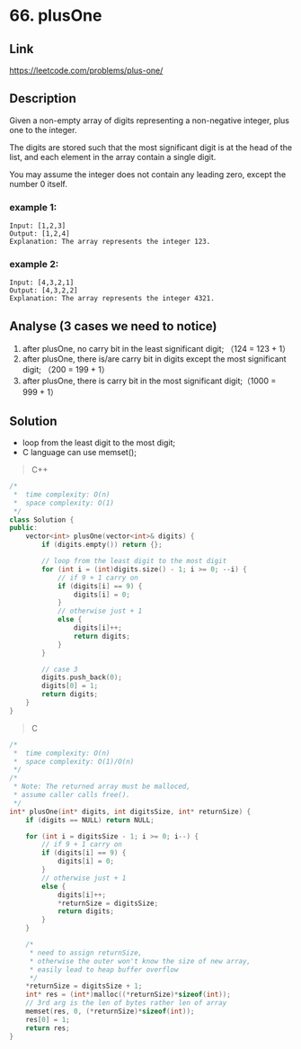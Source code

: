 # **66. plusOne**

## **Link**

https://leetcode.com/problems/plus-one/

## **Description**
Given a non-empty array of digits representing a non-negative integer, plus one to the integer.

The digits are stored such that the most significant digit is at the head of the list, and each element in the array contain a single digit.

You may assume the integer does not contain any leading zero, except the number 0 itself.

### example 1:
    Input: [1,2,3] 
    Output: [1,2,4]
    Explanation: The array represents the integer 123.
### example 2:
    Input: [4,3,2,1]
    Output: [4,3,2,2]
    Explanation: The array represents the integer 4321.

## **Analyse** (3 cases we need to notice)
1. after plusOne, no carry bit in the least significant digit; （124 = 123 + 1）
2. after plusOne, there is/are carry bit in digits except the most significant digit; （200 = 199 + 1）
3. after plusOne, there is carry bit in the most significant digit;（1000 = 999 + 1）

## **Solution**
- loop from the least digit to the most digit;
- C language can use memset();

> C++
```cpp
/*  
 *  time complexity: O(n)
 *  space complexity: O(1)
 */
class Solution {
public:
    vector<int> plusOne(vector<int>& digits) {
        if (digits.empty()) return {};

        // loop from the least digit to the most digit
        for (int i = (int)digits.size() - 1; i >= 0; --i) {
            // if 9 + 1 carry on
            if (digits[i] == 9) {
                digits[i] = 0;
            }
            // otherwise just + 1
            else {
                digits[i]++;
                return digits;
            }
        }

        // case 3
        digits.push_back(0);
        digits[0] = 1;
        return digits;
    }
}
```

> C
```c
/*  
 *  time complexity: O(n)
 *  space complexity: O(1)/O(n)
 */
/* 
 * Note: The returned array must be malloced, 
 * assume caller calls free(). 
 */
int* plusOne(int* digits, int digitsSize, int* returnSize) {
    if (digits == NULL) return NULL;

    for (int i = digitsSize - 1; i >= 0; i--) {
        // if 9 + 1 carry on
        if (digits[i] == 9) {
            digits[i] = 0;
        }
        // otherwise just + 1
        else {
            digits[i]++;
            *returnSize = digitsSize;
            return digits;
        }
    }

    /* 
     * need to assign returnSize, 
     * otherwise the outer won't know the size of new array, 
     * easily lead to heap buffer overflow 
     */
    *returnSize = digitsSize + 1;
    int* res = (int*)malloc((*returnSize)*sizeof(int));
    // 3rd arg is the len of bytes rather len of array
    memset(res, 0, (*returnSize)*sizeof(int));
    res[0] = 1;
    return res;
}
```